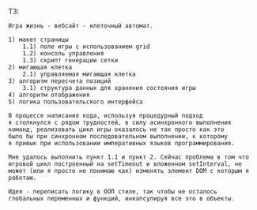 ТЗ:

    Игра жизнь - вебсайт - клеточный автомат.

    1) макет страницы
        1.1) поле игры с использованием grid
        1.2) консоль управления
        1.3) скрипт генерации сетки
    2) мигающая клетка
        2.1) управляемая мигающая клетка
    3) алгоритм пересчета позиций
        3.1) структура данных для хранения состояния игры
    4) алгоритм отображения
    5) логика пользовательского интерфейса

    В процессе написания кода, используя процедурный подход
    я столкнулся с рядом трудностей, в силу асинхронного выполнения
    команд, реализовать цикл игры оказалось не так просто как это
    было бы при синхронном последовательном выполнении, к которому
    я привык при использовании императивных языков программирования.

    Мне удалось выполнить пункт 1.1 и пункт 2. Сейчас проблема в том что
    игровой цикл построенный на setTimeout и вложенном setInterval, не
    может (или я просто не понимаю как) изменять элемент DOM с которым я
    работаю. 
    
    Идея - переписать логику в ООП стиле, так чтобы не осталось
    глобальных переменных и функций, инкапсулируя все это в объекты.

